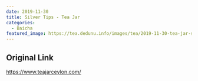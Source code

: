 ```yaml
---
date: 2019-11-30
title: Silver Tips - Tea Jar
categories:
  - Baicha
featured_image: https://tea.dedunu.info/images/tea/2019-11-30-tea-jar-silver-tips-1.jpg
---
```


## Original Link

<https://www.teajarceylon.com/>
